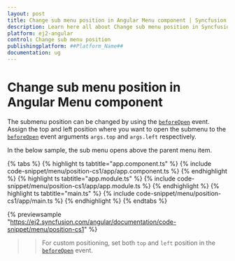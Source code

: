 ```yaml
---
layout: post
title: Change sub menu position in Angular Menu component | Syncfusion
description: Learn here all about Change sub menu position in Syncfusion ##Platform_Name## Menu component of Syncfusion Essential JS 2 and more.
platform: ej2-angular
control: Change sub menu position 
publishingplatform: ##Platform_Name##
documentation: ug
---
```


# Change sub menu position in Angular Menu component

The submenu position can be changed by using the [`beforeOpen`](https://ej2.syncfusion.com/angular/documentation/api/menu/#beforeopen) event. Assign the top and left position where you want to open the submenu to the [`beforeOpen`](https://ej2.syncfusion.com/angular/documentation/api/menu/#beforeopen) event arguments `args.top` and `args.left` respectively.

In the below sample, the sub menu opens above the parent menu item.

{% tabs %}
{% highlight ts tabtitle="app.component.ts" %}
{% include code-snippet/menu/position-cs1/app/app.component.ts %}
{% endhighlight %}
{% highlight ts tabtitle="app.module.ts" %}
{% include code-snippet/menu/position-cs1/app/app.module.ts %}
{% endhighlight %}
{% highlight ts tabtitle="main.ts" %}
{% include code-snippet/menu/position-cs1/app/main.ts %}
{% endhighlight %}
{% endtabs %}
  
{% previewsample "https://ej2.syncfusion.com/angular/documentation/code-snippet/menu/position-cs1" %}

>> For custom positioning, set both `top` and `left` position in the [`beforeOpen`](https://ej2.syncfusion.com/angular/documentation/api/menu/#beforeopen) event.
